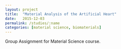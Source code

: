 ```yaml
---
layout: project
title:  "Material Analysis of the Artificial Heart"
date:   2015-12-03
permalink: /studies/:name
categories: [material science, biomaterials]
---
```


Group Assignment for Material Science course.